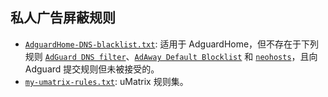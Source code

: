 ## 私人广告屏蔽规则

- [`AdguardHome-DNS-blacklist.txt`](AdguardHome-DNS-blacklist.txt): 适用于 AdguardHome，但不存在于下列规则 [`AdGuard DNS filter`](https://adguardteam.github.io/AdGuardSDNSFilter/Filters/filter.txt)、[`AdAway Default Blocklist`](https://adaway.org/hosts.txt) 和 [`neohosts`](https://raw.githubusercontent.com/neoFelhz/neohosts/gh-pages/basic/hosts.txt)，且向 Adguard 提交规则但未被接受的。
- [`my-umatrix-rules.txt`](my-umatrix-rules.txt): uMatrix 规则集。